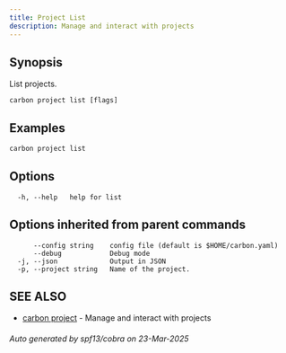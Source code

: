```yaml
---
title: Project List
description: Manage and interact with projects
---
```


## Synopsis

List projects.

```
carbon project list [flags]
```

## Examples

```bash
carbon project list
```

## Options

```
  -h, --help   help for list
```

## Options inherited from parent commands

```
      --config string    config file (default is $HOME/carbon.yaml)
      --debug            Debug mode
  -j, --json             Output in JSON
  -p, --project string   Name of the project.
```

## SEE ALSO

* [carbon project](carbon_project.md)	 - Manage and interact with projects

###### Auto generated by spf13/cobra on 23-Mar-2025
